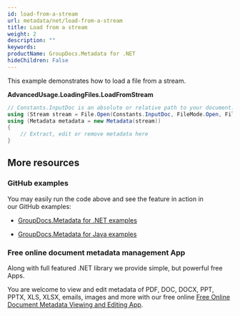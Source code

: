 ```yaml
---
id: load-from-a-stream
url: metadata/net/load-from-a-stream
title: Load from a stream
weight: 2
description: ""
keywords: 
productName: GroupDocs.Metadata for .NET
hideChildren: False
---
```

This example demonstrates how to load a file from a stream.

**AdvancedUsage.LoadingFiles.LoadFromStream**

```csharp
// Constants.InputDoc is an absolute or relative path to your document. Ex: @"C:\Docs\source.doc"
using (Stream stream = File.Open(Constants.InputDoc, FileMode.Open, FileAccess.ReadWrite))
using (Metadata metadata = new Metadata(stream))
{
	// Extract, edit or remove metadata here
}
```

## More resources

### GitHub examples

You may easily run the code above and see the feature in action in our GitHub examples:

*   [GroupDocs.Metadata for .NET examples](https://github.com/groupdocs-metadata/GroupDocs.Metadata-for-.NET)
    
*   [GroupDocs.Metadata for Java examples](https://github.com/groupdocs-metadata/GroupDocs.Metadata-for-Java)
    

### Free online document metadata management App

Along with full featured .NET library we provide simple, but powerful free Apps.

You are welcome to view and edit metadata of PDF, DOC, DOCX, PPT, PPTX, XLS, XLSX, emails, images and more with our free online [Free Online Document Metadata Viewing and Editing App](https://products.groupdocs.app/metadata).
